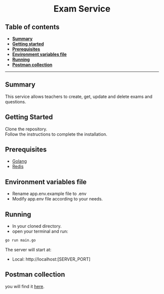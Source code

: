 

<div align="center">
  <br>
  <h1>Exam Service</h1>
</div>

##  Table of contents
- [**Summary**](#summary)
- [**Getting started**](#getting-started)
- [**Prerequisites**](#prerequisites)
- [**Environment variables file**](environment-variables-file)
- [**Running**](#running)
- [**Postman collection**](#postman-collection)
---
## Summary

This service allows teachers to create, get, update and delete exams and questions.

## Getting Started

Clone the repository.<br />
Follow the instructions to complete the installation.

## Prerequisites

- [Golang](https://golang.org/dl/)
- [Redis](https://redis.io/download/)

## Environment variables file

- Rename app.env.example file to .env
- Modify app.env file according to your needs.

## Running

- In your cloned directory.
- open your terminal and run:

```bash
go run main.go
```

The server will start at:

- Local: http://localhost:[SERVER_PORT]

## Postman collection

you will find it [here](postman%20collection/exam%20service.postman_collection.json).
